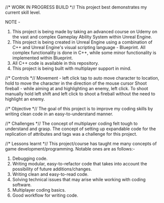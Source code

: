 //* WORK IN PROGRESS BUILD *//
This project best demonstrates my current skill level.

NOTE - 
1) This project is being made by taking an advanced course on Udemy on the vast and complex Gameplay Ability System within Unreal Engine.
2) This project is being created in Unreal Engine using a combination of C++ and Unreal Engine's visual scripting language - Blueprint. All complex functionality is done in C++, while some minor functionality 
   is implemented within Blueprint.
3) All C++ code is available in this repository.
4) This project is being built with multiplayer support in mind.

//* Controls *//
Movement - left click tap to auto move character to location, hold to move the character in the direction of the mouse cursor
Shoot fireball - while aiming at and highlighting an enemy, left click. To shoot manually hold left shift and left click to shoot a fireball without the need to highlight an enemy.

//* Objective *//
The goal of this project is to improve my coding skills by writing clean code in an easy-to-understand manner.

//* Challenges *//
The concept of multiplayer coding felt tough to understand and grasp. The concept of setting up expandable code for the replication of attributes and tags was a challenge for this project.

//* Lessons learnt *//
This project/course has taught me many concepts of game development/programming. Notable ones are as follows:-
1) Debugging code.
2) Writing modular, easy-to-refactor code that takes into account the possibility of future additions/changes.
3) Writing clean and easy-to-read code.
4) Solving technical issues that may arise while working with coding software.
5) Multiplayer coding basics.
6) Good workflow for writing code.
